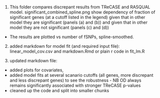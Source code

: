 1. This folder compares discrepant results from TReCASE and RASQUAL model.
significant_combined_spline.png show dependency of fraction of significant genes (at a cutoff listed in the legend) given that in other model they are significant (panels (a) and (b)) and given that in other model they are not significant (panels (c) and (d))
- The results are plotted vs number of fSNPs, spline-smoothed. 

2. added markdown for model fit (and required input file): linear_model_cov.csv and markdown.Rmd
or plain r code in fit_lm.R

3. updated markdown file: 
- added plots for covariates, 
- added model fits at several scanario cutoffs (all genes, more discrepant and less discrepant genes) to see the robustness - NB OD always remains significantly associated with stronger TReCASE p-values
- cleaned up the code and split into smaller chunks